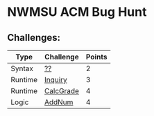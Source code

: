 # NWMSU ACM Bug Hunt
## Challenges: 
|  **Type**  |  **Challenge**  |  **Points**  |
|---|---|---|
|  Syntax  |  [??]()  |  2  |
|  Runtime  |  [Inquiry](inquiry.md)  |  3  | 
|  Runtime  |  [CalcGrade](CalcGrade.md)  |  4  |
|  Logic  |  [AddNum](addNum.md)  |  4  |
